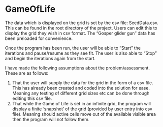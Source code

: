 # GameOfLife
 
The data which is displayed on the grid is set by the csv file: SeedData.csv. This can be found in the root directory of the project. Users can edit this to display the grid they wish in csv format. The “Gosper glider gun” data has been preloaded for convenience.

Once the program has been run, the user will be able to “Start” the iterations and pause/resume as they see fit. The user is also able to “Stop” and begin the iterations again from the start.

I have made the following assumptions about the problem/assessment. These are as follows:
1.	That the user will supply the data for the grid in the form of a csv file. This has already been created and coded into the solution for ease. Meaning any testing of different grid sizes etc can be done through editing this csv file.
2.	That while the Game of Life is set in an infinite grid, the program will display a finite ‘snapshot’ of the grid (provided by user entry into csv file). Meaning should active cells move out of the available visible area then the program will not follow them.
